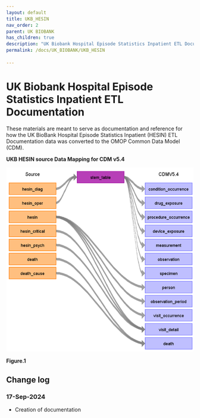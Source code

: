 ```yaml
---
layout: default
title: UKB_HESIN
nav_order: 2
parent: UK BIOBANK
has_children: true
description: "UK Biobank Hospital Episode Statistics Inpatient ETL Documentation"
permalink: /docs/UK_BIOBANK/UKB_HESIN

---
```


# UK Biobank Hospital Episode Statistics Inpatient ETL Documentation

These materials are meant to serve as documentation and reference for how the UK BioBank Hospital Episode Statistics Inpatient (HESIN) ETL Documentation data was converted to the OMOP Common Data Model (CDM).

**UKB HESIN source Data Mapping for CDM v5.4**

![](../images/image1.png)

**Figure.1**

## Change log

### 17-Sep-2024
- Creation of documentation